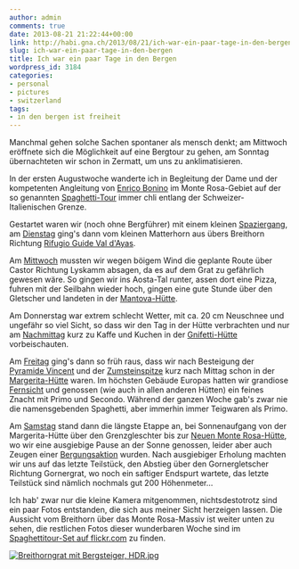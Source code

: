 ```yaml
---
author: admin
comments: true
date: 2013-08-21 21:22:44+00:00
link: http://habi.gna.ch/2013/08/21/ich-war-ein-paar-tage-in-den-bergen/
slug: ich-war-ein-paar-tage-in-den-bergen
title: Ich war ein paar Tage in den Bergen
wordpress_id: 3184
categories:
- personal
- pictures
- switzerland
tags:
- in den bergen ist freiheit
---
```


Manchmal gehen solche Sachen spontaner als mensch denkt; am Mittwoch eröffnete sich die Möglichkeit auf eine Bergtour zu gehen, am Sonntag übernachteten wir schon in Zermatt, um uns zu anklimatisieren.




In der ersten Augustwoche wanderte ich in Begleitung der Dame und der kompetenten Angleitung von [Enrico Bonino](http://www.odyssee-montagne.it/modules/smartsection/item.php?itemid=2) im Monte Rosa-Gebiet auf der so genannten [Spaghetti-Tour](https://www.google.ch/search?client=safari&rls=en&q=spaghetti+tour&ie=UTF-8&oe=UTF-8&gws_rd=cr&ei=SSkVUpayAYXFtAbT1ICgCw) immer chli entlang der Schweizer-Italienischen Grenze.




Gestartet waren wir (noch ohne Bergführer) mit einem kleinen [Spaziergang](http://runkeeper.com/user/davidhaberthuer/activity/220181235), am [Dienstag](http://runkeeper.com/user/davidhaberthuer/activity/223068574) ging's dann vom kleinen Matterhorn aus übers Breithorn Richtung [Rifugio Guide Val d'Ayas](http://).




Am [Mittwoch](http://runkeeper.com/user/davidhaberthuer/activity/223069691) mussten wir wegen böigem Wind die geplante Route über Castor Richtung Lyskamm absagen, da es auf dem Grat zu gefährlich gewesen wäre. So gingen wir ins Aosta-Tal runter, assen dort eine Pizza, fuhren mit der Seilbahn wieder hoch, gingen eine gute Stunde über den Gletscher und landeten in der [Mantova-Hütte](http://www.rifugiomantova.it/index_e.asp).




Am Donnerstag war extrem schlecht Wetter, mit ca. 20 cm Neuschnee und ungefähr so viel Sicht, so dass wir den Tag in der Hütte verbrachten und nur am [Nachmittag](http://runkeeper.com/user/davidhaberthuer/activity/223071454) kurz zu Kaffe und Kuchen in der [Gnifetti-Hütte](http://de.wikipedia.org/wiki/Capanna_Gnifetti) vorbeischauten.




Am [Freitag](http://runkeeper.com/user/davidhaberthuer/activity/223072355) ging's dann so früh raus, dass wir nach Besteigung der [Pyramide Vincent](http://de.wikipedia.org/wiki/Vincent-Pyramide) und der [Zumsteinspitze](http://de.wikipedia.org/wiki/Zumsteinspitze) kurz nach Mittag schon in der [Margerita-Hütte](http://de.wikipedia.org/wiki/Capanna_Regina_Margherita) waren. Im höchsten Gebäude Europas hatten wir grandiose [Fernsicht](http://www.flickr.com/photos/habi/9506013500/in/set-72157635023250205) und genossen (wie auch in allen anderen Hütten) ein feines Znacht mit Primo und Secondo. Während der ganzen Woche gab's zwar nie die namensgebenden Spaghetti, aber immerhin immer Teigwaren als Primo.




Am [Samstag](http://runkeeper.com/user/davidhaberthuer/activity/223072910) stand dann die längste Etappe an, bei Sonnenaufgang von der Margerita-Hütte über den Grenzgleschter bis zur [Neuen Monte Rosa-Hütte](http://www.neuemonterosahuette.ch), wo wir eine ausgiebige Pause an der Sonne genossen, leider aber auch Zeugen einer [Bergungsaktion](http://www.derbund.ch/15585499) wurden. Nach ausgiebiger Erholung machten wir uns auf das letzte Teilstück, den Abstieg über den Gornergletscher Richtung Gornergrat, wo noch ein saftiger Endspurt wartete, das letzte Teilstück sind nämlich nochmals gut 200 Höhenmeter…




Ich hab' zwar nur die kleine Kamera mitgenommen, nichtsdestotrotz sind ein paar Fotos entstanden, die sich aus meiner Sicht herzeigen lassen. Die Aussicht vom Breithorn über das Monte Rosa-Massiv ist weiter unten zu sehen, die restlichen Fotos dieser wunderbaren Woche sind im [Spaghettitour-Set auf flickr.com](http://www.flickr.com/photos/habi/sets/72157635023250205/) zu finden.




[![Breithorngrat mit Bergsteiger, HDR.jpg](http://habi.gna.ch/wp-content/uploads/2013/08/Breithorngrat-mit-Bergsteiger-HDR-tm.jpg)](http://habi.gna.ch/wp-content/uploads/2013/08/Breithorngrat-mit-Bergsteiger-HDR.jpg)  

